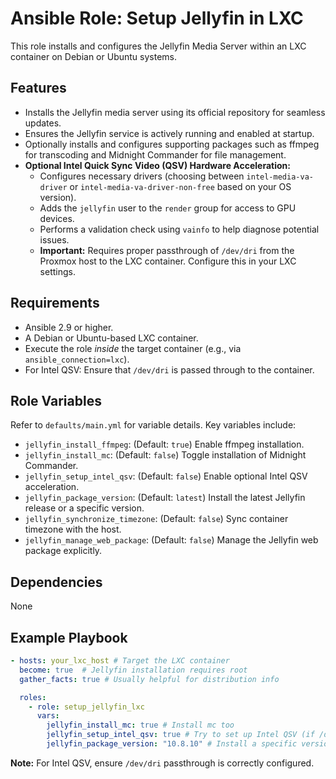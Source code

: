 # Ansible Role: Setup Jellyfin in LXC

This role installs and configures the Jellyfin Media Server within an LXC container on Debian or Ubuntu systems.

## Features

- Installs the Jellyfin media server using its official repository for seamless updates.
- Ensures the Jellyfin service is actively running and enabled at startup.
- Optionally installs and configures supporting packages such as ffmpeg for transcoding and Midnight Commander for file management.
- **Optional Intel Quick Sync Video (QSV) Hardware Acceleration:**
  - Configures necessary drivers (choosing between `intel-media-va-driver` or `intel-media-va-driver-non-free` based on your OS version).
  - Adds the `jellyfin` user to the `render` group for access to GPU devices.
  - Performs a validation check using `vainfo` to help diagnose potential issues.
  - **Important:** Requires proper passthrough of `/dev/dri` from the Proxmox host to the LXC container. Configure this in your LXC settings.

## Requirements

- Ansible 2.9 or higher.
- A Debian or Ubuntu-based LXC container.
- Execute the role *inside* the target container (e.g., via `ansible_connection=lxc`).
- For Intel QSV: Ensure that `/dev/dri` is passed through to the container.

## Role Variables

Refer to `defaults/main.yml` for variable details. Key variables include:

- `jellyfin_install_ffmpeg`: (Default: `true`) Enable ffmpeg installation.
- `jellyfin_install_mc`: (Default: `false`) Toggle installation of Midnight Commander.
- `jellyfin_setup_intel_qsv`: (Default: `false`) Enable optional Intel QSV acceleration.
- `jellyfin_package_version`: (Default: `latest`) Install the latest Jellyfin release or a specific version.
- `jellyfin_synchronize_timezone`: (Default: `false`) Sync container timezone with the host.
- `jellyfin_manage_web_package`: (Default: `false`) Manage the Jellyfin web package explicitly.

## Dependencies

None

## Example Playbook

```yaml
- hosts: your_lxc_host # Target the LXC container
  become: true  # Jellyfin installation requires root
  gather_facts: true # Usually helpful for distribution info

  roles:
    - role: setup_jellyfin_lxc
      vars:
        jellyfin_install_mc: true # Install mc too
        jellyfin_setup_intel_qsv: true # Try to set up Intel QSV (if /dev/dri passthrough is configured)
        jellyfin_package_version: "10.8.10" # Install a specific version
```

**Note:** For Intel QSV, ensure `/dev/dri` passthrough is correctly configured.
